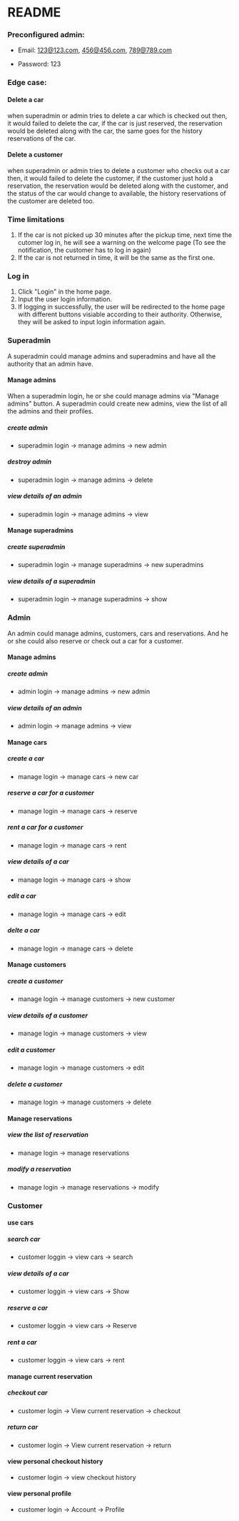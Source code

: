 # README

### Preconfigured admin: 

* Email: 123@123.com, 456@456.com, 789@789.com


* Password: 123

### Edge case:

#### Delete a car

when superadmin or admin tries to delete a car which is checked out then, it would failed to delete the car, if the car is just reserved, the reservation would be deleted along with the car, the same goes for the history reservations of the car.

#### Delete a customer

when superadmin or admin tries to delete a customer who checks out a car then, it would failed to delete the customer, if the customer just hold a reservation, the reservation would be deleted along with the customer, and the status of the car would change to available, the history reservations of the customer are deleted too.

### Time limitations

1. If the car is not picked up 30 minutes after the pickup time, next time the cutomer log in, he will see a warning on the welcome page (To see the notification, the customer has to log in again)
2. If the car is not returned in time, it will be the same as the first one.

### Log in

1. Click "Login" in the home page.
2. Input the user login information.
3. If logging in successfully, the user will be redirected to the home page with different buttons visiable according to their authority. Otherwise, they will be asked to input login information again.

### Superadmin

A superadmin could manage admins and superadmins and have all the authority that an admin have.

#### Manage admins

When a superadmin login, he or she could manage admins via "Manage admins" button. A superadmin could create new admins, view the list of all the admins and their profiles.

##### create admin
* superadmin login -> manage admins -> new admin

##### destroy admin
* superadmin login -> manage admins -> delete

##### view details of an admin
* superadmin login -> manage admins -> view

#### Manage superadmins

##### create superadmin
* superadmin login -> manage superadmins -> new superadmins

##### view details of a superadmin
* superadmin login -> manage superadmins -> show


### Admin
An admin could manage admins, customers, cars and reservations. And he or she could also reserve or check out a car for a customer.

#### Manage admins

##### create admin
* admin login -> manage admins -> new admin

##### view details of an admin
* admin login -> manage admins -> view

#### Manage cars

##### create a car
* manage login -> manage cars -> new car

##### reserve a car for a customer
* manage login -> manage cars -> reserve

##### rent a car for a customer
* manage login -> manage cars -> rent

##### view details of a car
* manage login -> manage cars -> show

##### edit a car
* manage login -> manage cars -> edit

##### delte a car
* manage login -> manage cars -> delete

#### Manage customers

##### create a customer
* manage login -> manage customers -> new customer

##### view details of a customer
* manage login -> manage customers -> view

##### edit a customer
* manage login -> manage customers -> edit

##### delete a customer
* manage login -> manage customers -> delete

#### Manage reservations

##### view the list of reservation
* manage login -> manage reservations

##### modify a reservation
* manage login -> manage reservations -> modify

### Customer

#### use cars

##### search car

* customer loggin -> view cars -> search

##### view details of a car

* customer loggin -> view cars -> Show

##### reserve a car

* customer loggin -> view cars -> Reserve

##### rent a car

* customer loggin -> view cars -> rent

#### manage current reservation

##### checkout car

* customer login -> View current reservation -> checkout

##### return car

* customer login -> View current reservation -> return 

#### view personal checkout history
* customer login -> view checkout history

#### view personal profile
* customer login ->  Account -> Profile

